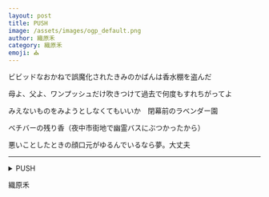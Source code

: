 ```yaml
---
layout: post
title: PUSH
image: /assets/images/ogp_default.png
author: 織原禾
category: 織原禾
emoji: ⛪️
---
```


<div class="tanka-area"><div class="tanka">
<p>ビビッドなおかねで誤魔化されたきみのかばんは香水棚を盗んだ</p>
<p>母よ、父よ、ワンプッシュだけ吹きつけて過去で何度もすれちがってよ</p>
<p>みえないものをみようとしなくてもいいか　閉幕前のラベンダー園</p>
<p>ベチバーの残り香（夜中市街地で幽霊バスにぶつかったから）</p>
<p>悪いことしたときの顔口元がゆるんでいるなら夢。大丈夫</p></div></div>

---

<details><summary>PUSH</summary>
ビビッドなおかねで誤魔化されたきみのかばんは香水棚を盗んだ<br />母よ、父よ、ワンプッシュだけ吹きつけて過去で何度もすれちがってよ<br />みえないものをみようとしなくてもいいか　閉幕前のラベンダー園<br />ベチバーの残り香（夜中市街地で幽霊バスにぶつかったから）<br />悪いことしたときの顔口元がゆるんでいるなら夢。大丈夫<br />
</details>

織原禾
